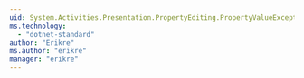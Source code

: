 ```yaml
---
uid: System.Activities.Presentation.PropertyEditing.PropertyValueExceptionSource
ms.technology: 
  - "dotnet-standard"
author: "Erikre"
ms.author: "erikre"
manager: "erikre"
---
```

